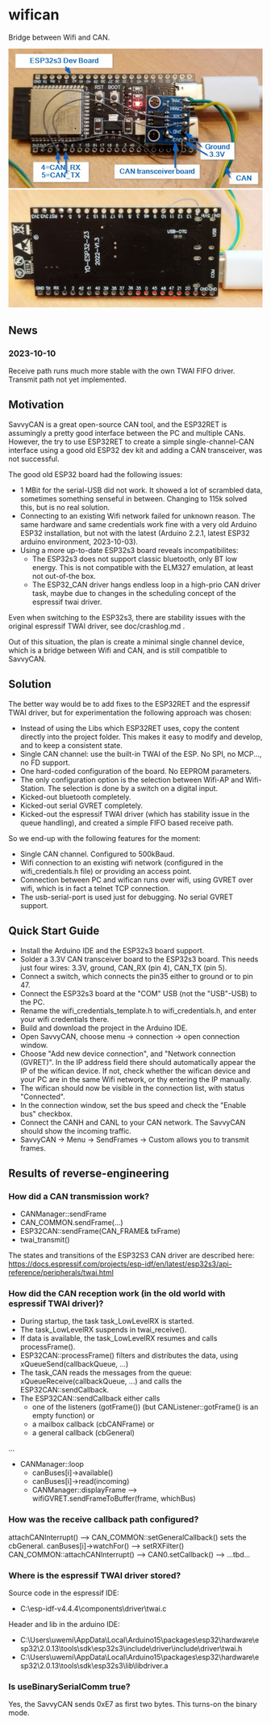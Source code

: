 # wifican

Bridge between Wifi and CAN.

![image](doc/wifican_hardware_top.jpg)
![image](doc/wifican_hardware_bottom.jpg)

## News

### 2023-10-10

Receive path runs much more stable with the own TWAI FIFO driver. Transmit path not yet implemented.

## Motivation

SavvyCAN is a great open-source CAN tool, and the ESP32RET is assumingly a pretty good interface between the PC and multiple CANs.
However, the try to use ESP32RET to create a simple single-channel-CAN interface using a good old ESP32 dev kit and adding a CAN transceiver,
was not successful.

The good old ESP32 board had the following issues:
- 1 MBit for the serial-USB did not work. It showed a lot of scrambled data, sometimes something senseful in between. Changing to 115k solved this, but is no real solution.
- Connecting to an existing Wifi network failed for unknown reason. The same hardware and same credentials work fine with a very old Arduino ESP32 installation, but not with the latest (Arduino 2.2.1, latest ESP32 arduino environment, 2023-10-03).
- Using a more up-to-date ESP32s3 board reveals incompatibilites:
    - The ESP32s3 does not support classic bluetooth, only BT low energy. This is not compatible with the ELM327 emulation, at least not out-of-the box.
    - The ESP32_CAN driver hangs endless loop in a high-prio CAN driver task, maybe due to changes in the scheduling concept of the espressif twai driver.
    
Even when switching to the ESP32s3, there are stability issues with the original espressif TWAI driver, see doc/crashlog.md .

Out of this situation, the plan is create a minimal single channel device, which is a bridge between Wifi and CAN, and is still compatible to SavvyCAN.

## Solution

The better way would be to add fixes to the ESP32RET and the espressif TWAI driver, but for experimentation the following approach was chosen:
- Instead of using the Libs which ESP32RET uses, copy the content directly into the project folder. This makes it easy to modify and develop, and to keep a consistent state.
- Single CAN channel: use the built-in TWAI of the ESP. No SPI, no MCP..., no FD support.
- One hard-coded configuration of the board. No EEPROM parameters.
- The only configuration option is the selection between Wifi-AP and Wifi-Station. The selection is done by a switch on a digital input.
- Kicked-out bluetooth completely.
- Kicked-out serial GVRET completely.
- Kicked-out the espressif TWAI driver (which has stability issue in the queue handling), and created a simple FIFO based receive path.

So we end-up with the following features for the moment:
- Single CAN channel. Configured to 500kBaud.
- Wifi connection to an existing wifi network (configured in the wifi_credentials.h file) or providing an access point.
- Connection between PC and wifican runs over wifi, using GVRET over wifi, which is in fact a telnet TCP connection.
- The usb-serial-port is used just for debugging. No serial GVRET support.

## Quick Start Guide

- Install the Arduino IDE and the ESP32s3 board support.
- Solder a 3.3V CAN transceiver board to the ESP32s3 board. This needs just four wires: 3.3V, ground, CAN_RX (pin 4), CAN_TX (pin 5).
- Connect a switch, which connects the pin35 either to ground or to pin 47.
- Connect the ESP32s3 board at the "COM" USB (not the "USB"-USB) to the PC.
- Rename the wifi_credentials_template.h to wifi_credentials.h, and enter your wifi credentials there.
- Build and download the project in the Arduino IDE.
- Open SavvyCAN, choose menu -> connection -> open connection window.
- Choose "Add new device connection", and "Network connection (GVRET)". In the IP address field there should automatically appear the IP of the wifican device. If not, check whether the wifican device and your PC are in the same Wifi network, or thy entering the IP manually.
- The wifican should now be visible in the connection list, with status "Connected".
- In the connection window, set the bus speed and check the "Enable bus" checkbox.
- Connect the CANH and CANL to your CAN network. The SavvyCAN should show the incoming traffic.
- SavvyCAN -> Menu -> SendFrames -> Custom allows you to transmit frames.

## Results of reverse-engineering

### How did a CAN transmission work?

- CANManager::sendFrame
- CAN_COMMON.sendFrame(...)
- ESP32CAN::sendFrame(CAN_FRAME& txFrame)
- twai_transmit()

The states and transitions of the ESP32S3 CAN driver are described here: https://docs.espressif.com/projects/esp-idf/en/latest/esp32s3/api-reference/peripherals/twai.html

### How did the CAN reception work (in the old world with espressif TWAI driver)?

- During startup, the task task_LowLevelRX is started.
- The task_LowLevelRX suspends in twai_receive().
- If data is available, the task_LowLevelRX resumes and calls processFrame().
- ESP32CAN::processFrame() filters and distributes the data, using xQueueSend(callbackQueue, ...)
- The task_CAN reads the messages from the queue: xQueueReceive(callbackQueue, ...) and calls the ESP32CAN::sendCallback.
- The ESP32CAN::sendCallback either calls
    - one of the listeners (gotFrame()) (but CANListener::gotFrame() is an empty function) or
    - a mailbox callback (cbCANFrame) or
    - a general callback (cbGeneral)
    
...
- CANManager::loop
    - canBuses[i]->available()
    - canBuses[i]->read(incoming)
    - CANManager::displayFrame --> wifiGVRET.sendFrameToBuffer(frame, whichBus)
    

### How was the receive callback path configured?
attachCANInterrupt() --> CAN_COMMON::setGeneralCallback() sets the cbGeneral.
canBuses[i]->watchFor() --> setRXFilter()
CAN_COMMON::attachCANInterrupt() --> CAN0.setCallback() --> 
...tbd...

### Where is the espressif TWAI driver stored?

Source code in the espressif IDE:
- C:\esp-idf-v4.4.4\components\driver\twai.c

Header and lib in the arduino IDE:
- C:\Users\uwemi\AppData\Local\Arduino15\packages\esp32\hardware\esp32\2.0.13\tools\sdk\esp32s3\include\driver\include\driver\twai.h
- C:\Users\uwemi\AppData\Local\Arduino15\packages\esp32\hardware\esp32\2.0.13\tools\sdk\esp32s3\lib\libdriver.a


### Is useBinarySerialComm true?

Yes, the SavvyCAN sends 0xE7 as first two bytes. This turns-on the binary mode.


